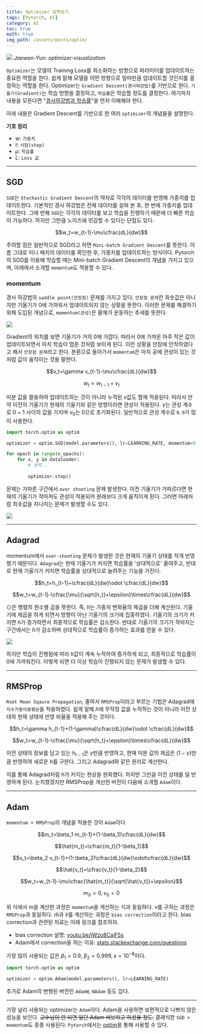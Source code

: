 ```yaml
---
title: Optimizer 살펴보기
tags: [Pytorch, AI]
category: AI
toc: true 
math: true
img_path: /assets/posts/optim/
---
```


![](viz.gif)
_Jaewan-Yun: optimizer-visualization_

`Optimizer`는 모델의 Training Loss를 최소화하는 방향으로 파라미터를 업데이트하는 중요한 역할을 한다. 쉽게 말해 모델을 어떤 방향으로 얼마만큼 업데이트할 것인지를 결정하는 역할을 한다. Optimizer는 `Gradient Descent(경사하강법)`를 기반으로 한다. `기울기(Gradient)`는 학습 방향을 결정하고, `학습률`은 학습할 정도를 결정한다. 여기까지 내용을 모른다면 "[경사하강법과 학습률](/ai/2022/12/29/gradient-descent.html)"을 먼저 이해해야 한다. 

아래 내용은 Gradient Descent를 기반으로 한 여러 `optimizer`의 개념들을 설명한다.

**기호 정리**

- $w$: `가중치`
- $t$: `시점(step)`
- $\mu$: `학습률`
- $L$: `Loss 값`

---

## SGD

`SGD`는 `Stochastic Gradient Descent`의 약자로 각각의 데이터를 반영해 가중치를 업데이트한다. 기본적인 경사 하강법은 전체 데이터를 살펴 본 후, 한 번에 가중치를 업데이트한다. 그에 반해 `SGD`는 각각의 데이터를 보고 학습을 진행하기 때문에 더 빠른 학습이 가능하다. 하지만 그만큼 노이즈에 민감할 수 있다는 단점도 있다. 

$$w_t=w_{t-1}-\mu\cfrac{dL}{dw}$$

주의할 점은 일반적으로 SGD라고 하면 `Mini-batch Gradient Descent`를 뜻한다. 이름 그대로 미니 배치의 데이터를 확인한 후, 가중치를 업데이트하는 방식이다. Pytorch의 SGD를 이용해 학습할 때는 Mini-batch Gradient Descent의 개념을 가지고 있으며, 아래에서 소개할 `momentum`도 적용할 수 있다. 

### momentum

경사 하강법의 `saddle point(안장점)` 문제를 가지고 있다. `안장점 문제`란 최솟값은 아니지만 기울기가 0에 가까워서 업데이트되지 않는 상황을 뜻한다. 이러한 문제를 해결하기 위해 도입된 개념으로, `momentum(관성)`은 물체가 운동하는 추세를 뜻한다. 

![](momentum.png)

Gradient의 위치를 보면 기울기가 거의 0에 가깝다. 따라서 0에 가까운 아주 작은 값이 업데이트되면서 마치 학습이 멈춘 것처럼 보이게 된다. 이런 상황을 안장에 안착하였다고 해서 `안장점 문제`라고 한다. 본론으로 돌아가서 `momentum`은 마치 공에 관성이 있는 것처럼 값이 움직이는 것을 말한다. 

$$v_t=\gamma v_{t-1}-\mu\cfrac{dL}{dw}$$

$$w_t=w_{t-1}+v_t$$

미분 값을 활용하여 업데이트하는 것이 아니라 누적된 $v$값도 함께 적용된다. 따라서 만약 이전의 기울기가 현재의 기울기와 같은 방향이라면 관성이 적용된다. $\gamma$는 관성 계수로 0 ~ 1 사이의 값을 가지며 $v_0$는 0으로 초기화된다. 일반적으로 관성 계수로 `0.9`가 많이 사용한다. 

```python
import torch.optim as optim

optimizer = optim.SGD(model.parameters(), lr=LEARNING_RATE, momentum=0.9)

for epoch in range(n_epochs):
    for x, y in dataloader:
        # 생략...
    
        optimizer.step()
```

문제는 가파른 구간에서 `over shooting` 문제 발생한다. 이전 기울기가 가파르다면 현재의 기울기가 작아져도 관성이 적용되어 원래보다 크게 움직이게 된다. 그러면 아래처럼 최솟값을 지나치는 문제가 발생할 수도 있다. 

![](momentum2.png)

---

## Adagrad

momentum에서 `over-shooting` 문제가 발생한 것은 현재의 기울기 상태를 적게 반영했기 때문이다. `Adagrad`는 현재 기울기가 커지면 학습률을 '상대적으로' 줄여주고, 반대로 현재 기울기가 커지면 학습률을 상대적으로 늘려주는 기능을 가진다. 

$$h_t=h_{t-1}+\cfrac{dL}{dw}\odot \cfrac{dL}{dw}$$

$$w_t=w_{t-1}-\cfrac{\mu}{\sqrt{h_t}+\epsilon}\times\cfrac{dL}{dw}$$

$\odot$은 행렬의 원소별 곱을 뜻한다. 즉, $h$는 가중치 변화율의 제곱을 더해 계산된다. 기울기에 제곱을 하게 되면서 방향이 아닌 기울기의 크기에 집중하였다. 기울기의 크기가 커지면 $h$가 증가하면서 최종적으로 학습률은 감소한다. 반대로 기울기의 크기가 작아지는 구간에서는 $h$가 감소하며 상대적으로 학습률이 증가하는 효과를 얻을 수 있다. 

![](adagrad.png)

하지만 학습이 진행됨에 따라 $h$값이 계속 누적하여 증가하게 되고, 최종적으로 학습률이 0에 가까워진다. 이렇게 되면 더 이상 학습이 진행되지 않는 문제가 발생할 수 있다.

---

## RMSProp

`Root Mean Sqaure Propagation`, 줄여서 `RMSProp`이라고 부르는 기법은 Adagrad에 `지수가중이동평균`을 적용하였다. 쉽게 말해 $h$에 무작정 값을 누적하는 것이 아니라 이전 상태와 현재 상태에 반영 비율을 적용해 주는 것이다. 

$$h_t=\gamma h_{t-1}+(1-\gamma)\cfrac{dL}{dw}\odot \cfrac{dL}{dw}$$

$$w_t=w_{t-1}-\cfrac{\mu}{\sqrt{h_t}+\epsilon}\times\cfrac{dL}{dw}$$

이전 상태의 정보를 담고 있는 $h_{t-1}$은 $\gamma$만큼 반영하고, 현재 미분 값의 제곱은 $(1-\gamma)$만큼 반영하여 새로운 $h$를 구한다. 그리고 Adagrad와 같은 원리로 계산한다. 

이를 통해 Adagrad처럼 $h$가 커지는 현상을 완화했다. 하지만 그만큼 이전 상태를 덜 반영하게 된다. 눈치챘겠지만 RMSProp을 개선한 버전이 다음에 소개할 `Adam`이다. 

---

## Adam

`momentum + RMSProp`의 개념을 적용한 것이 `Adam`이다. 

$$m_t=\beta_1 m_{t-1}+(1-\beta_1)\cfrac{dL}{dw}$$

$$\hat{m_t}=\cfrac{m_t}{1-\beta_1}$$

$$v_t=\beta_2 v_{t-1}+(1-\beta_2)\cfrac{dL}{dw}\odot\cfrac{dL}{dw}$$

$$\hat{v_t}=\cfrac{v_t}{1-\beta_2}$$

$$w_t=w_{t-1}-\mu\cfrac{\hat{m_t}}{\sqrt{\hat{v_t}}+\epsilon}$$

$$m_0=0, v_0=0$$

위 식에서 $m$을 계산한 과정은 `momentum`을 계산하는 식과 동일하다. $v$를 구하는 과정은 `RMSProp`과 동일하다. $\hat{m}$과 $\hat{v}$를 계산하는 과정은 `bias correction`이라고 한다. bias correction과 관련된 자료는 아래 링크를 참조하자.

-   bias correction 설명: [youtu.be/lWzo8CajF5s](https://youtu.be/lWzo8CajF5s)
-   Adam에서 correction을 하는 이유: [stats.stackexchange.com/questions](https://stats.stackexchange.com/questions/232741/why-is-it-important-to-include-a-bias-correction-term-for-the-adam-optimizer-for)

가장 많이 사용되는 값은 $\beta_1=0.9$, $\beta_2=0.999$, $\epsilon=10^{-8}$이다. 

```python
import torch.optim as optim

optimizer = optim.Adam(model.parameters(), lr=LEARNING_RATE)
```

추가로 Adam의 변형된 버전인 `AdamW`, `NAdam` 등도 있다. 

---

가장 널리 사용되는 optimizer는 `Adam`이다. Adam을 사용하면 보편적으로 나쁘지 않은 성능을 보인다. ~~교수님이 안 되면 일단 Adam 써보라고 하셨을 정도.~~ 클래식한 `SGD + momentum`도 종종 사용된다. `Pytorch`에서는 [optim](https://pytorch.org/docs/stable/optim.html#algorithms)을 통해 사용할 수 있다.

